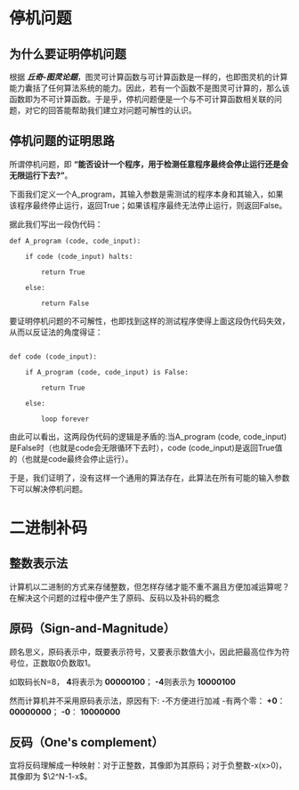 # 停机问题

## 为什么要证明停机问题

根据 **_丘奇-图灵论题_**，图灵可计算函数与可计算函数是一样的，也即图灵机的计算能力囊括了任何算法系统的能力。因此，若有一个函数不是图灵可计算的，那么该函数即为不可计算函数。于是乎，停机问题便是一个与不可计算函数相关联的问题，对它的回答能帮助我们建立对问题可解性的认识。

## 停机问题的证明思路

所谓停机问题，即 **“能否设计一个程序，用于检测任意程序最终会停止运行还是会无限运行下去?”**。

下面我们定义一个A_program，其输入参数是需测试的程序本身和其输入，如果该程序最终停止运行，返回True；如果该程序最终无法停止运行，则返回False。

据此我们写出一段伪代码：
```
def A_program (code, code_input):

    if code (code_input) halts:

        return True

    else:

        return False
```
要证明停机问题的不可解性，也即找到这样的测试程序使得上面这段伪代码失效，从而以反证法的角度得证：
```

def code (code_input):

    if A_program (code, code_input) is False:

        return True

    else:

        loop forever
```
由此可以看出，这两段伪代码的逻辑是矛盾的:当A_program (code, code_input)是False时（也就是code会无限循环下去时），code (code_input)是返回True值的（也就是code最终会停止运行）。

于是，我们证明了，没有这样一个通用的算法存在，此算法在所有可能的输入参数下可以解决停机问题。

# 二进制补码

## 整数表示法

计算机以二进制的方式来存储整数，但怎样存储才能不重不漏且方便加减运算呢？在解决这个问题的过程中便产生了原码、反码以及补码的概念

## 原码（Sign-and-Magnitude）

顾名思义，原码表示中，既要表示符号，又要表示数值大小，因此把最高位作为符号位，正数取0负数取1。

如取码长N=8， **4**将表示为 **00000100**； **-4**则表示为 **10000100**

然而计算机并不采用原码表示法，原因有下:
-不方便进行加减
-有两个零： **+0**： **00000000**； **-0**： **10000000**

## 反码（One's complement）

宜将反码理解成一种映射：对于正整数，其像即为其原码；对于负整数-x(x>0)，其像即为 $\2^N-1-x$。


